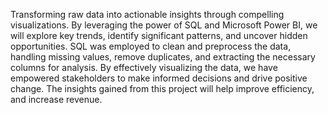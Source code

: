 Transforming raw data into actionable insights through compelling visualizations. 
By leveraging the power of SQL and Microsoft Power BI, we will explore key trends, identify significant patterns, and uncover hidden opportunities.
SQL was employed to clean and preprocess the data, handling missing values, remove duplicates, and extracting the necessary columns for analysis.
By effectively visualizing the data, we have empowered stakeholders to make informed decisions and drive positive change. 
The insights gained from this project will help improve efficiency, and increase revenue.
